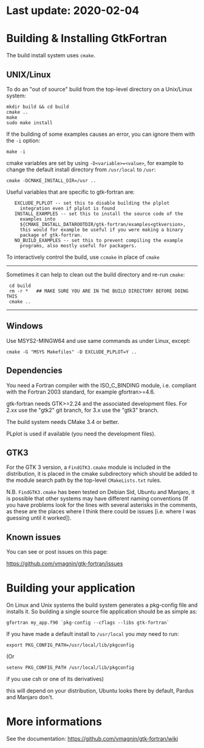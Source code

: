 Last update: 2020-02-04
=======

Building & Installing GtkFortran
================================

The build install system uses `cmake`.

UNIX/Linux
----------

To do an "out of source" build from the top-level directory on a
Unix/Linux system:

    mkdir build && cd build
    cmake ..
    make
    sudo make install

If the building of some examples causes an error, you can ignore them with
the `-i` option:

    make -i

cmake variables are set by using `-D<variable>=<value>`, for example to change the default install directory from `/usr/local` to `/usr`:

    cmake -DCMAKE_INSTALL_DIR=/usr ..

Useful variables that are specific to gtk-fortran are:

       EXCLUDE_PLPLOT -- set this to disable building the plplot
         integration even if plplot is found
       INSTALL_EXAMPLES -- set this to install the source code of the
         examples into
         ${CMAKE_INSTALL_DATAROOTDIR/gtk-fortran/examples<gtkversion>,
         this would for example be useful if you were making a binary
         package of gtk-fortran.
       NO_BUILD_EXAMPLES -- set this to prevent compiling the example
         programs, also mostly useful for packagers.

To interactively control the build, use `ccmake` in place of `cmake`

**************************************************************************
Sometimes it can help to clean out the build directory and re-run `cmake`:

     cd build
     rm -r *   ## MAKE SURE YOU ARE IN THE BUILD DIRECTORY BEFORE DOING THIS
     cmake ..
**************************************************************************

Windows
-------
Use MSYS2-MINGW64 and use same commands as under Linux, except:

    cmake -G "MSYS Makefiles" -D EXCLUDE_PLPLOT=Y .. 


Dependencies
------------

You need a Fortran compiler with the ISO_C_BINDING module, i.e. compliant with 
the Fortran 2003 standard, for example gfortran>=4.6.

gtk-fortran needs GTK>=2.24 and the associated development files.
For 2.xx use the "gtk2" git branch, for 3.x use the "gtk3" branch.

The build system needs CMake 3.4 or better.

PLplot is used if available (you need the development files).

GTK3
----

For the GTK 3 version, a `FindGTK3.cmake` module is included in the
distribution, it is placed in the cmake subdirectory which should be
added to the module search path by the top-level `CMakeLists.txt` rules.

N.B. `FindGTK3.cmake` has been tested on Debian Sid, Ubuntu and
Manjaro, it is possible that other systems may have different naming
conventions (If you have problems look for the lines with several
asterisks in the comments, as these are the places where I think there
could be issues [i.e. where I was guessing until it worked]).

Known issues
------------

You can see or post issues on this page:

https://github.com/vmagnin/gtk-fortran/issues

Building your application
=========================

On Linux and Unix systems the build system generates a pkg-config file
and installs it. So building a single source file application should be
as simple as:

    gfortran my_app.f90 `pkg-config --cflags --libs gtk-fortran`

If you have made a default install to `/usr/local` you *may* need to run:

    export PKG_CONFIG_PATH=/usr/local/lib/pkgconfig
    
(Or

    setenv PKG_CONFIG_PATH /usr/local/lib/pkgconfig
    
if you use csh or one of its derivatives)

this will depend on your distribution, Ubuntu looks there by default,
Pardus and Manjaro don't.

More informations
=================

See the documentation: https://github.com/vmagnin/gtk-fortran/wiki
